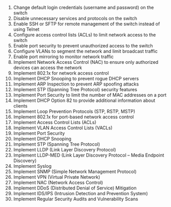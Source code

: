 1. Change default login credentials (username and password) on the switch
2. Disable unnecessary services and protocols on the switch
3. Enable SSH or SFTP for remote management of the switch instead of using Telnet
4. Configure access control lists (ACLs) to limit network access to the switch
5. Enable port security to prevent unauthorized access to the switch
6. Configure VLANs to segment the network and limit broadcast traffic
7. Enable port mirroring to monitor network traffic
8. Implement Network Access Control (NAC) to ensure only authorized devices can access the network
9. Implement 802.1x for network access control
10. Implement DHCP Snooping to prevent rogue DHCP servers
11. Implement ARP Inspection to prevent ARP spoofing attacks
12. Implement STP (Spanning Tree Protocol) security features
13. Implement Port Security to limit the number of MAC addresses on a port
14. Implement DHCP Option 82 to provide additional information about clients
15. Implement Loop Prevention Protocols (STP, RSTP, MSTP)
16. Implement 802.1x for port-based network access control
17. Implement Access Control Lists (ACLs)
18. Implement VLAN Access Control Lists (VACLs)
19. Implement Port Security
20. Implement DHCP Snooping
21. Implement STP (Spanning Tree Protocol)
22. Implement LLDP (Link Layer Discovery Protocol)
23. Implement LLDP-MED (Link Layer Discovery Protocol – Media Endpoint Discovery)
24. Implement Syslog
25. Implement SNMP (Simple Network Management Protocol)
26. Implement VPN (Virtual Private Network)
27. Implement NAC (Network Access Control)
28. Implement DDoS (Distributed Denial of Service) Mitigation
29. Implement IDS/IPS (Intrusion Detection and Prevention System)
30. Implement Regular Security Audits and Vulnerability Scans
